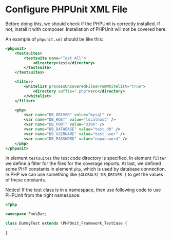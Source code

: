 # Configure PHPUnit XML File

Before doing this, we should check if the PHPUnit is correctly installed. If not, install it with composer. Installation of PHPUnit will not be covered here.

An example of `phpunit.xml` should be like this:

```xml
<phpunit>
    <testsuites>
        <testsuite name="Test All">
            <directory>test</directory>
        </testsuite>
    </testsuites>

    <filter>
        <whitelist processUncoveredFilesFromWhitelist="true">
            <directory suffix=".php">src</directory>
        </whitelist>
    </filter>

    <php>
        <var name="DB_DRIVER" value="mysql" />
        <var name="DB_HOST" value="localhost" />
        <var name="DB_PORT" value="3306" />
        <var name="DB_DATABASE" value="test_db" />
        <var name="DB_USERNAME" value="test_user" />
        <var name="DB_PASSWORD" value="nopassword" />
    </php>
</phpunit>
```

In element `testsuites` the test code directory is specified. In element `filter` we define a filter for the files for the coverage reports. At last, we defined some PHP constants in element `php`, which is used by database connection. In PHP we can use something like `$GLOBALS['DB_DRIVER']` to get the values of these constants.

Notice! If the test class is in a namespace, then use following code to use PHPUnit from the right namespace:

```php
<?php

namespace Foo\Bar;

class DummyTest extends \PHPUnit_Framework_TestCase {
    ...
}
```
